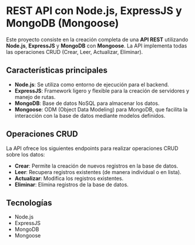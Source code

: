 # REST API con Node.js, ExpressJS y MongoDB (Mongoose)

Este proyecto consiste en la creación completa de una **API REST** utilizando **Node.js**, **ExpressJS** y **MongoDB** con **Mongoose**. La API implementa todas las operaciones CRUD (Crear, Leer, Actualizar, Eliminar).

## Características principales

- **Node.js**: Se utiliza como entorno de ejecución para el backend.
- **ExpressJS**: Framework ligero y flexible para la creación de servidores y manejo de rutas.
- **MongoDB**: Base de datos NoSQL para almacenar los datos.
- **Mongoose**: ODM (Object Data Modeling) para MongoDB, que facilita la interacción con la base de datos mediante modelos definidos.

## Operaciones CRUD

La API ofrece los siguientes endpoints para realizar operaciones CRUD sobre los datos:

- **Crear**: Permite la creación de nuevos registros en la base de datos.
- **Leer**: Recupera registros existentes (de manera individual o en lista).
- **Actualizar**: Modifica los registros existentes.
- **Eliminar**: Elimina registros de la base de datos.

## Tecnologías

- Node.js
- ExpressJS
- MongoDB
- Mongoose

